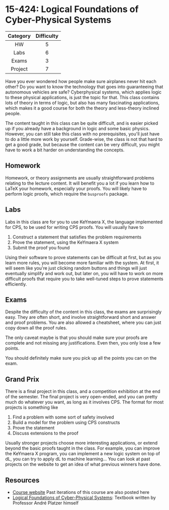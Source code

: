 # 15-424: Logical Foundations of Cyber-Physical Systems

| Category | Difficulty |
|:-:       | :-:        |
| HW       | 5          |
| Labs     | 6          |
| Exams    | 3          |
| Project  | 7          |

Have you ever wondered how people make sure airplanes never hit each other? Do you want to know the technology that goes into guaranteeing that autonomous vehicles are safe? Cyberphysical systems, which applies logic to these physical applications, is just the topic for that. This class contains lots of theory in terms of logic, but also has many fascinating applications, which makes it a good course for both the theory and less-theory inclined people.

The content taught in this class can be quite difficult, and is easier picked up if you already have a background in logic and some basic physics. However, you can still take this class with no prerequisites, you'll just have to do a little more work by yourself. Grade-wise, the class is not that hard to get a good grade, but because the content can be very difficult, you might have to work a bit harder on understanding the concepts.

## Homework

Homework, or theory assignments are usually straightforward problems relating to the lecture content. It will benefit you a lot if you learn how to LaTeX your homework, especially your proofs. You will likely have to perform logic proofs, which require the `busproofs` package.

## Labs

Labs in this class are for you to use KeYmaera X, the language implemented for CPS, to be used for writing CPS proofs. You will usually have to

1. Construct a statement that satisfies the problem requirements
2. Prove the statement, using the KeYmaera X system
3. Submit the proof you found

Using their software to prove statements can be difficult at first, but as you learn more rules, you will become more familiar with the system. At first, it will seem like you're just clicking random buttons and things will just eventually simplify and work out, but later on, you will have to work on more difficult proofs that require you to take well-tuned steps to prove statements efficiently.

## Exams

Despite the difficulty of the content in this class, the exams are surprisingly easy. They are often short, and involve straightforward short and answer and proof problems. You are also allowed a cheatsheet, where you can just copy down all the proof rules.

The only caveat maybe is that you should make sure your proofs are complete and not missing any justifications. Even then, you only lose a few points.

You should definitely make sure you pick up all the points you can on the exam.

## Grand Prix

There is a final project in this class, and a competition exhibition at the end of the semester. The final project is very open-ended, and you can pretty much do whatever you want, as long as it involves CPS. The format for most projects is something like

1. Find a problem with some sort of safety involved
2. Build a model for the problem using CPS constructs
3. Prove the statement
4. Discuss extensions to the proof

Usually stronger projects choose more interesting applications, or extend beyond the basic proofs taught in the class. For example, you can improve the KeYmaera X program, you can implement a new logic system on top of dL, you can try to apply dL to machine learning... You can look at past projects on the website to get an idea of what previous winners have done.

## Resources

- [Course website](https://www.cs.cmu.edu/~aplatzer/course/lfcps.html) Past iterations of this course are also posted here
- [Logical Foundations of Cyber-Physical Systems](https://amzn.to/3mXYK1f): Textbook written by Professor André Platzer himself
